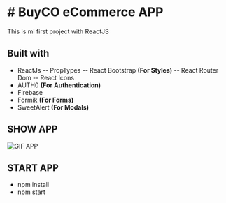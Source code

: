 # # BuyCO eCommerce APP

This is mi first project with ReactJS

## Built with

- ReactJs
  _--_ PropTypes
  _--_ React Bootstrap **(For Styles)**
  _--_ React Router Dom
  _--_ React Icons
- AUTH0 **(For Authentication)**
- Firebase
- Formik **(For Forms)**
- SweetAlert **(For Modals)**

## SHOW APP

![GIF APP](https://media.giphy.com/media/GVlNGkXyl2bv7YHj8R/giphy.gif)

## START APP

- npm install
- npm start
